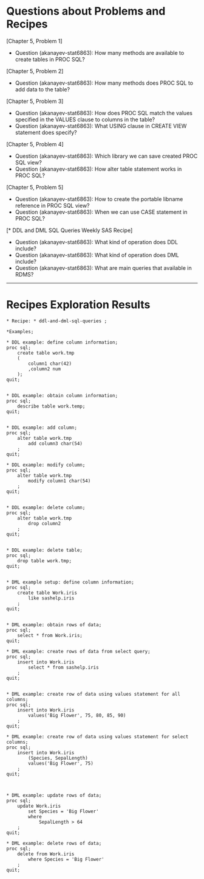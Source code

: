 
# Questions about Problems and Recipes



[Chapter 5, Problem 1]
* Question (akanayev-stat6863): How many methods are available to create tables in PROC SQL?




[Chapter 5, Problem 2]
* Question (akanayev-stat6863): How many methods does PROC SQL to add data to the table?




[Chapter 5, Problem 3]
* Question (akanayev-stat6863): How does PROC SQL match the values specified in the VALUES clause to columns in the table?
* Question (akanayev-stat6863): What USING clause in CREATE VIEW statement does specify?



[Chapter 5, Problem 4] 
* Question (akanayev-stat6863): Which library we can save created PROC SQL view?
* Question (akanayev-stat6863): How alter table statement works in PROC SQL?



[Chapter 5, Problem 5] 
* Question (akanayev-stat6863): How to create the portable libname reference in PROC SQL view?
* Question (akanayev-stat6863): When we can use CASE statement in PROC SQL?



[* DDL and DML SQL Queries Weekly SAS Recipe]
* Question (akanayev-stat6863): What kind of operation does DDL include?
* Question (akanayev-stat6863): What kind of operation does DML include?
* Question (akanayev-stat6863): What are main queries that available in RDMS? 

***



# Recipes Exploration Results




```
* Recipe: * ddl-and-dml-sql-queries ;

*Examples;

* DDL example: define column information;
proc sql;
	create table work.tmp
	(
		column1 char(42)
		,column2 num
	);
quit;


* DDL example: obtain column information;
proc sql;
	describe table work.temp;
quit;


* DDL example: add column;
proc sql;
	alter table work.tmp
		add column3 char(54)
	;
quit;

* DDL example: modify column;
proc sql;
	alter table work.tmp
		modify column1 char(54)
	;
quit;


* DDL example: delete column;
proc sql;
	alter table work.tmp
		drop column2
	;
quit;


* DDL example: delete table;
proc sql;
	drop table work.tmp;
quit;


* DML example setup: define column information;
proc sql;
	create table Work.iris
		like sashelp.iris
	;
quit;


* DML example: obtain rows of data;
proc sql;
	select * from Work.iris;
quit;

* DML example: create rows of data from select query;
proc sql;
	insert into Work.iris
		select * from sashelp.iris
	;
quit;


* DML example: create row of data using values statement for all columns;
proc sql;
	insert into Work.iris
		values('Big Flower', 75, 80, 85, 90)
	;
quit;

* DML example: create row of data using values statement for select columns;
proc sql;
	insert into Work.iris
		(Species, SepalLength)
		values('Big Flower', 75)
	;
quit;



* DML example: update rows of data;
proc sql;
	update Work.iris
		set Species = 'Big Flower'
		where
			SepalLength > 64
	;
quit;

* DML example: delete rows of data;
proc sql;
	delete from Work.iris
		where Species = 'Big Flower'
	;
quit;



```